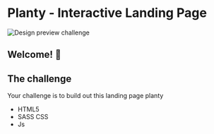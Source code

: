 # Planty - Interactive Landing Page

![Design preview challenge](./design/preview.png)

## Welcome! 👋

## The challenge

Your challenge is to build out this landing page planty

- HTML5
- SASS CSS
- Js
